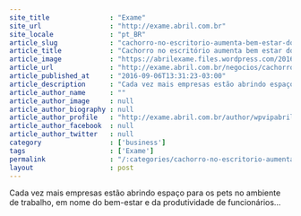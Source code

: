 ```yaml
---
site_title               : "Exame"
site_url                 : "http://exame.abril.com.br"
site_locale              : "pt_BR"
article_slug             : "cachorro-no-escritorio-aumenta-bem-estar-dos-funcionarios"
article_title            : "Cachorro no escritório aumenta bem estar dos funcionários"
article_image            : "https://abrilexame.files.wordpress.com/2016/09/size_960_16_9_thinkstockphotos-510954622.jpg?quality=70&strip=all&w=960"
article_url              : "http://exame.abril.com.br/negocios/cachorro-no-escritorio-aumenta-bem-estar-dos-funcionarios/"
article_published_at     : "2016-09-06T13:31:23-03:00"
article_description      : "Cada vez mais empresas estão abrindo espaço para os pets no ambiente de trabalho, em nome do bem-estar e da produtividade de funcionários..."
article_author_name      : ""
article_author_image     : null
article_author_biography : null
article_author_profile   : "http://exame.abril.com.br/author/wpvipabril/"
article_author_facebook  : null
article_author_twitter   : null
category                 : ['business']
tags                     : ['Exame']
permalink                : "/:categories/cachorro-no-escritorio-aumenta-bem-estar-dos-funcionarios/"
layout                   : post
---
```


Cada vez mais empresas estão abrindo espaço para os pets no ambiente de trabalho, em nome do bem-estar e da produtividade de funcionários...
